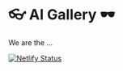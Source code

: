 # 👓 AI Gallery 🕶

We are the ...

[![Netlify Status](https://api.netlify.com/api/v1/badges/a0890490-11fb-491d-9c5e-d7d541b8e22d/deploy-status)](https://app.netlify.com/sites/starlit-salmiakki-352a13/deploys)

<!--

TODO: !!! Register at https://github.com/yousefebrahimi0/1000-AI-collection-tools/tree/main#slides--web-design
-->
